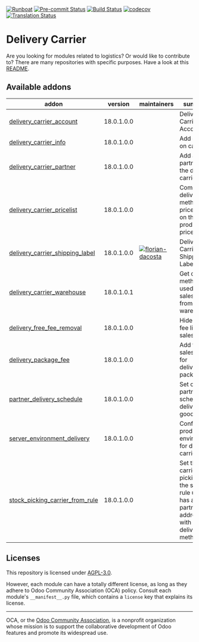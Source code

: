 
[![Runboat](https://img.shields.io/badge/runboat-Try%20me-875A7B.png)](https://runboat.odoo-community.org/builds?repo=OCA/delivery-carrier&target_branch=18.0)
[![Pre-commit Status](https://github.com/OCA/delivery-carrier/actions/workflows/pre-commit.yml/badge.svg?branch=18.0)](https://github.com/OCA/delivery-carrier/actions/workflows/pre-commit.yml?query=branch%3A18.0)
[![Build Status](https://github.com/OCA/delivery-carrier/actions/workflows/test.yml/badge.svg?branch=18.0)](https://github.com/OCA/delivery-carrier/actions/workflows/test.yml?query=branch%3A18.0)
[![codecov](https://codecov.io/gh/OCA/delivery-carrier/branch/18.0/graph/badge.svg)](https://codecov.io/gh/OCA/delivery-carrier)
[![Translation Status](https://translation.odoo-community.org/widgets/delivery-carrier-18-0/-/svg-badge.svg)](https://translation.odoo-community.org/engage/delivery-carrier-18-0/?utm_source=widget)

<!-- /!\ do not modify above this line -->

# Delivery Carrier

Are you looking for modules related to logistics? Or would like to contribute
to? There are many repositories with specific purposes. Have a look at this
[README](https://github.com/OCA/wms/blob/18.0/README.md).

<!-- /!\ do not modify below this line -->

<!-- prettier-ignore-start -->

[//]: # (addons)

Available addons
----------------
addon | version | maintainers | summary
--- | --- | --- | ---
[delivery_carrier_account](delivery_carrier_account/) | 18.0.1.0.0 |  | Delivery Carrier Account
[delivery_carrier_info](delivery_carrier_info/) | 18.0.1.0.0 |  | Add code on carrier
[delivery_carrier_partner](delivery_carrier_partner/) | 18.0.1.0.0 |  | Add a partner in the delivery carrier
[delivery_carrier_pricelist](delivery_carrier_pricelist/) | 18.0.1.0.0 |  | Compute delivery method price based on the product's pricelist.
[delivery_carrier_shipping_label](delivery_carrier_shipping_label/) | 18.0.1.0.0 | [![florian-dacosta](https://github.com/florian-dacosta.png?size=30px)](https://github.com/florian-dacosta) | Delivery Carrier Shipping Label
[delivery_carrier_warehouse](delivery_carrier_warehouse/) | 18.0.1.0.1 |  | Get delivery method used in sales orders from warehouse
[delivery_free_fee_removal](delivery_free_fee_removal/) | 18.0.1.0.0 |  | Hide free fee lines on sales orders
[delivery_package_fee](delivery_package_fee/) | 18.0.1.0.0 |  | Add fees on sales order for delivered packages
[partner_delivery_schedule](partner_delivery_schedule/) | 18.0.1.0.0 |  | Set on partners a schedule for delivery goods
[server_environment_delivery](server_environment_delivery/) | 18.0.1.0.0 |  | Configure prod environment for delivery carriers
[stock_picking_carrier_from_rule](stock_picking_carrier_from_rule/) | 18.0.1.0.0 |  | Set the carrier on picking if the stock rule used has a partner address set with a delivery method.

[//]: # (end addons)

<!-- prettier-ignore-end -->

## Licenses

This repository is licensed under [AGPL-3.0](LICENSE).

However, each module can have a totally different license, as long as they adhere to Odoo Community Association (OCA)
policy. Consult each module's `__manifest__.py` file, which contains a `license` key
that explains its license.

----
OCA, or the [Odoo Community Association](http://odoo-community.org/), is a nonprofit
organization whose mission is to support the collaborative development of Odoo features
and promote its widespread use.
